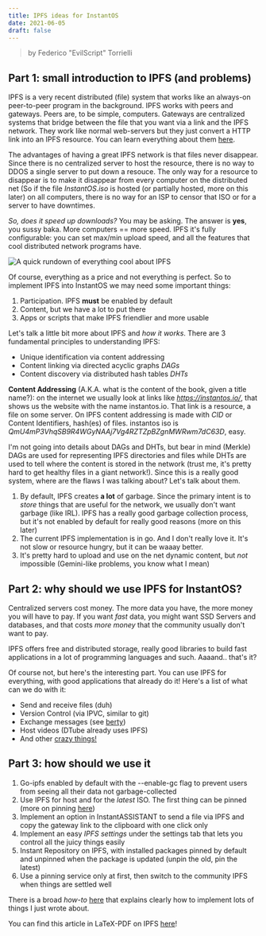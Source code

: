 ```yaml
---
title: IPFS ideas for InstantOS
date: 2021-06-05
draft: false
---
```


> by Federico "EvilScript" Torrielli

## Part 1: small introduction to IPFS (and problems)

IPFS is a very recent distributed (file) system that works like an always-on peer-to-peer program in the background.
IPFS works with peers and gateways. Peers are, to be simple, computers. Gateways are centralized systems that bridge
between the file that you want via a link and the IPFS network. They work like normal web-servers but they just 
convert a HTTP link into an IPFS resource. You can learn everything about them [here](https://github.com/ipfs/go-ipfs/blob/master/docs/gateway.md).

The advantages of having a great IPFS network is that files never disappear. Since there is no centralized server to host the resource,
there is no way to DDOS a single server to put down a resouce. The only way for a resource to disappear is to make it disappear from every
computer on the distributed net (So if the file *InstantOS.iso* is hosted (or partially hosted, more on this later) on all computers, there
is no way for an ISP to censor that ISO or for a server to have downtimes.

*So, does it speed up downloads?* You may be asking. The answer is **yes**, you sussy baka. More computers == more speed.
IPFS it's fully configurable: you can set max/min upload speed, and all the features that cool distributed network programs have.

![A quick rundown of everything cool about IPFS](https://i.imgur.com/HAJnw7g.png)

Of course, everything as a price and not everything is perfect. So to implement IPFS into InstantOS we may need some important things:
1. Participation. IPFS **must** be enabled by default
2. Content, but we have a lot to put there
3. Apps or scripts that make IPFS friendlier and more usable

Let's talk a little bit more about IPFS and *how it works*. There are 3 fundamental principles to understanding IPFS:
* Unique identification via content addressing
* Content linking via directed acyclic graphs *DAGs*
* Content discovery via distributed hash tables *DHTs*

**Content Addressing** (A.K.A. what is the content of the book, given a title name?): on the internet we usually look at links like
*https://instantos.io/*, that shows us the website with the name instantos.io. That link is a resource, a file on some server.
On IPFS content addressing is made with *CID* or Content Identifiers, hash(es) of files. instantos iso is *QmU4mP3VhqSB9R4WGyNAAj7Vg4RZTZpBZgnMWRwm7dC63D*, easy.

I'm not going into details about DAGs and DHTs, but bear in mind (Merkle) DAGs are used for representing IPFS directories and files while
DHTs are used to tell where the content is stored in the network (trust me, it's pretty hard to get healthy files in a giant network!).
Since this is a really good system, where are the flaws I was talking about? Let's talk about them.

1. By default, IPFS creates **a lot** of garbage. Since the primary intent is to *store* things that are useful for the network, we usually don't want
   garbage (like IRL). IPFS has a really good garbage collection process, but it's not enabled by default for really good reasons (more on this later)
2. The current IPFS implementation is in go. And I don't really love it. It's not slow or resource hungry, but it can be waaay better.
3. It's pretty hard to upload and use on the net dynamic content, but *not* impossible (Gemini-like problems, you know what I mean)

## Part 2: why should we use IPFS for InstantOS?

Centralized servers cost money. The more data you have, the more money you will have to pay. If you want *fast* data, you might want SSD Servers and databases,
and that costs *more money* that the community usually don't want to pay.

IPFS offers free and distributed storage, really good libraries to build fast applications in a lot of programming languages and such. Aaaand.. that's it?

Of course not, but here's the interesting part. You can use IPFS for everything, with good applications that already do it! Here's a list of what can we do with it:

* Send and receive files (duh)
* Version Control (via IPVC, similar to git)
* Exchange messages (see [berty](https://berty.tech/))
* Host videos (DTube already uses IPFS)
* And other [crazy things!](https://docs.ipfs.io/concepts/usage-ideas-examples/)

## Part 3: how should we use it

1. Go-ipfs enabled by default with the --enable-gc flag to prevent users from seeing all their data not garbage-collected
2. Use IPFS for host and for the *latest* ISO. The first thing can be pinned (more on pinning [here](https://docs.ipfs.io/how-to/pin-files/))
3. Implement an option in InstantASSISTANT to send a file via IPFS and copy the gateway link to the clipboard with one click only
4. Implement an easy *IPFS settings* under the settings tab that lets you control all the juicy things easily
5. Instant Repository on IPFS, with installed packages pinned by default and unpinned when the package is updated (unpin the old, pin the latest)
6. Use a pinning service only at first, then switch to the community IPFS when things are settled well

There is a broad *how-to* [here](https://docs.ipfs.io/how-to/) that explains clearly how to implement lots of things I just wrote about.

You can find this article in LaTeX-PDF on IPFS [here](https://ipfs.io/ipfs/QmfFQwBp1HB6KiRmgbYQnCfVJKJ93jmsK7Nuq9LwP1E93U?filename=ipfs-ideas.pdf)!
